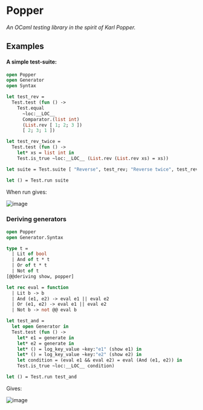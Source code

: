 # Popper

*An OCaml testing library in the spirit of Karl Popper.*

## Examples

#### A simple test-suite:

```ocaml
open Popper
open Generator
open Syntax

let test_rev =
  Test.test (fun () ->
    Test.equal
      ~loc:__LOC__
      Comparator.(list int)
      (List.rev [ 1; 2; 3 ])
      [ 2; 3; 1 ])

let test_rev_twice =
  Test.test (fun () ->
    let* xs = list int in
    Test.is_true ~loc:__LOC__ (List.rev (List.rev xs) = xs))

let suite = Test.suite [ "Reverse", test_rev; "Reverse twice", test_rev_twice ]

let () = Test.run suite

```

When run gives:

![image](https://user-images.githubusercontent.com/820478/113290657-dc8a0480-92e9-11eb-9b18-5bbe30e731c9.png)


### Deriving generators


```ocaml
open Popper
open Generator.Syntax

type t =
  | Lit of bool
  | And of t * t
  | Or of t * t
  | Not of t
[@@deriving show, popper]

let rec eval = function
  | Lit b -> b
  | And (e1, e2) -> eval e1 || eval e2
  | Or (e1, e2) -> eval e1 || eval e2
  | Not b -> not @@ eval b

let test_and =
  let open Generator in
  Test.test (fun () ->
    let* e1 = generate in
    let* e2 = generate in
    let* () = log_key_value ~key:"e1" (show e1) in
    let* () = log_key_value ~key:"e2" (show e2) in
    let condition = (eval e1 && eval e2) = eval (And (e1, e2)) in
    Test.is_true ~loc:__LOC__ condition)

let () = Test.run test_and
```

Gives:

![image](https://user-images.githubusercontent.com/820478/113483019-43015500-9499-11eb-8302-de90ce5deefc.png)


